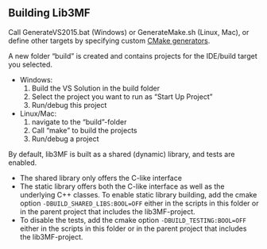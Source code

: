 ## Building Lib3MF

Call GenerateVS2015.bat (Windows) or GenerateMake.sh (Linux, Mac), or
define other targets by specifying custom [CMake generators](https://cmake.org/cmake/help/v3.0/manual/cmake-generators.7.html).

A new folder “build” is created and contains projects for the IDE/build target you selected.
- Windows:
  1. Build the VS Solution in the build folder
  2. Select the project you want to run as “Start Up Project”
  3. Run/debug this project
- Linux/Mac:
  1. navigate to the “build”-folder 
  2. Call “make” to build the projects
  3. Run/debug a project 

By default, lib3MF is built as a shared (dynamic) library, and tests are enabled.
- The shared library only offers the C-like interface
- The static library offers both the C-like interface as well as the underlying C++ classes. To enable static library building, add the cmake option `-DBUILD_SHARED_LIBS:BOOL=OFF` either in the scripts in this folder or in the parent project that includes the lib3MF-project.
- To disable the tests, add the cmake option `-DBUILD_TESTING:BOOL=OFF` either in the scripts in this folder or in the parent project that includes the lib3MF-project.
